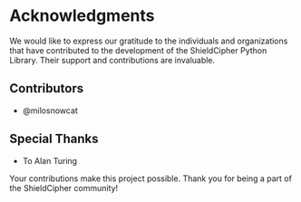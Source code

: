 # Acknowledgments

We would like to express our gratitude to the individuals and organizations that have contributed to the development of the ShieldCipher Python Library. Their support and contributions are invaluable.

## Contributors

- @milosnowcat

## Special Thanks

- To Alan Turing

Your contributions make this project possible. Thank you for being a part of the ShieldCipher community!
